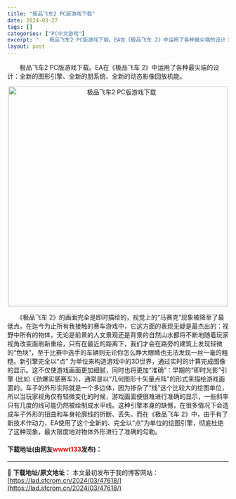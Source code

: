 ```yaml
---
title: "极品飞车2 PC版游戏下载"
date: 2024-03-27
tags: []
categories: ["PC中文游戏"]
excerpt: "　　极品飞车2 PC版游戏下载。EA在《极品飞车 2》中运用了各种最尖端的设计：全新的图形引擎、全新的朋系统、全新的动态影像回放机能。 　　《极品飞车 2》的画面完全是即时描绘的，视觉上的&ldquo;马赛克&rdquo;现象被降至了最低点。在迄今为止所有我接触的赛车游戏中，它这方面的表现无疑是最杰&hellip;"
layout: post
---
```


 <p>　　极品飞车2 PC版游戏下载。EA在《极品飞车 2》中运用了各种最尖端的设计：全新的图形引擎、全新的朋系统、全新的动态影像回放机能。</p> <p align="center"><img align="" border="0" src="https://lad.sfcrom.cn/wp-content/uploads/2024/03/20240327_66037f561d480.webp" width="500" alt="极品飞车2 PC版游戏下载" /></p> <p>　　《极品飞车 2》的画面完全是即时描绘的，视觉上的&ldquo;马赛克&rdquo;现象被降至了最低点。在迄今为止所有我接触的赛车游戏中，它这方面的表现无疑是最杰出的：视野中所有的物体，无论是前景的人文景观还是背景的自然山水都将不断地随着玩家视角改变面刷新重绘，只有在最近的距离下，我们才会在路旁的建筑上发现轻微的&ldquo;色块&rdquo;，至于比赛中选手的车辆则无论你怎么睁大眼睛也无法发现一丝一毫的粗糙。新引擎完全以&ldquo;点&rdquo; 为单位来构造游戏中的3D世界，通过实时的计算完成图像的显示。这不仅使游戏画面更加细腻，同时也将更加&ldquo;准确&rdquo;：早期的&ldquo;即时光影&rdquo;引擎 (比如《劲爆实感赛车》)，通常是以&ldquo;几何图形十矢量点阵&rdquo;的形式来描绘游戏画面的。车子的外形实际就是一个多边体，因为掺杂了&ldquo;线&rdquo;这个比较大的绘图单位，所以当玩家视角仅有轻微变化的时候，游戏画面便很难进行准确的显示，一些斜率只有几度的线可能仍然被绘制成水平线。这种引擎本身的缺憾，在很多情况下会造成车子外形的扭曲和车身轮廓线的折断、丢失。而在《极品飞车 2》中，由于有了新技术作动力，EA使用了这个全新的、完全以&ldquo;点&rdquo;为单位的绘图引擎，彻底杜绝了这种现象，最大限度地对物体外形进行了准确的勾勒。</p> <p><h4>下载地址(由网友<font color="red">wwwt133</font>发布)：</h4></p> 

---
📖 **下载地址/原文地址：** 本文最初发布于我的博客网站：[https://lad.sfcrom.cn/2024/03/47618/](https://lad.sfcrom.cn/2024/03/47618/)
